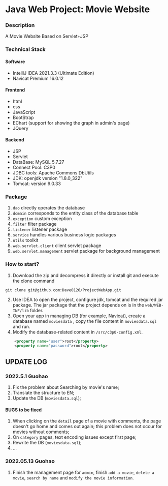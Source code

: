 # Java Web Project: Movie Website

### Description
A Movie Website Based on Servlet+JSP

### Technical Stack
#### Software
- IntelliJ IDEA 2021.3.3 (Ultimate Edition)
- Navicat Premium 16.0.12
#### Frontend
- html
- css
- JavaScript
- BootStrap
- EChart (support for showing the graph in admin's page)
- JQuery
#### Backend
- JSP
- Servlet
- DataBase: MySQL 5.7.27
- Connect Pool: C3P0
- JDBC tools: Apache Commons DbUtils
- JDK: openjdk version "1.8.0_322"
- Tomcat: version 9.0.33



### Package
1. `dao` directly operates the database
2. `domain` corresponds to the entity class of the database table
3. `exception` custom exception
4. `filter` filter package
5. `listener` listener package
6. `service` handles various business logic packages
7. `utils` toolkit
8. `web.servlet.client` client servlet package
9. `web.servlet.management` servlet package for background management

### How to start?
1. Download the zip and decompress it directly or install git and execute the clone command
```
git clone git@github.com:Dave0126/ProjectWebApp.git
```
2. Use IDEA to open the project, configure jdk, tomcat and the required jar package. The jar package that the project depends on is in the `web/WEB-INF/lib` folder.
3. Open your app in managing DB (for example, Navicat), create a database named `moviesdata` , copy the file content in `moviesdata.sql` and run.
4. Modify the database-related content in `/src/c3p0-config.xml`.
```xml
    <property name="user">root</property>
    <property name="password">root</property>
```

## UPDATE LOG
### 2022.5.1 Guohao
1. Fix the problem about Searching by movie's name;
2. Translate the structure to EN;
3. Update the DB (`moviesdata.sql`); 

#### BUGS to be fixed
1. When clicking on the `detail` page of a movie with comments, the page doesn't go home and comes out again; this problem does not occur for movies without comments;
2. On `category` pages, text encoding issues except first page;
3. Rewrite the DB (`moviesdata.sql`);
4. ...



### 2022.05.13 Guohao

1. Finish the management page for `admin`, finish `add a movie`, `delete a movie`, `search by name` and `modify the movie information`.